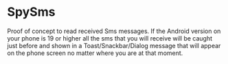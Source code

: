 # SpySms
Proof of concept to read received Sms messages. If the Android version on your phone is 19 or higher all the sms that you will receive will be caught just before and shown in a Toast/Snackbar/Dialog message that will appear on the phone screen no matter where you are at that moment.
